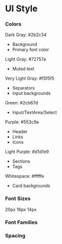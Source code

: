# UI Style

### Colors

Dark Gray: #2b2c34
- Background
- Primary font color

Light Gray: #72757a
- Muted text

Very Light Gray: #f5f5f5
- Separators
- Input backgrounds

Green: #2cb67d
- Input/TextArea/Select

Purple: #553c9a
- Header
- Links
- Icons

Light Purple: #d1d1e9
- Sections
- Tags

Whitespace: #fffffe
- Card backgrounds

### Font Sizes
20px
16px
14px

### Font Families

### Spacing
